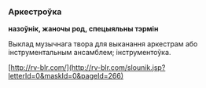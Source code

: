 ### Аркестроўка
**назоўнік, жаночы род, спецыяльны тэрмін**

Выклад музычнага твора для выканання аркестрам або інструментальным ансамблем; інструментоўка.

<a rel="author">[http://rv-blr.com/](http://rv-blr.com/slounik.jsp?letterId=0&maskId=0&pageId=266)</a>
